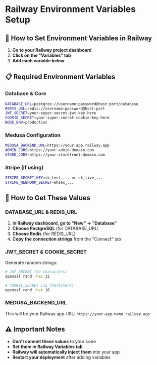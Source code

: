 # Railway Environment Variables Setup

## 🚀 How to Set Environment Variables in Railway

1. **Go to your Railway project dashboard**
2. **Click on the "Variables" tab**
3. **Add each variable below**

## 📋 Required Environment Variables

### Database & Core
```bash
DATABASE_URL=postgres://username:password@host:port/database
REDIS_URL=redis://username:password@host:port
JWT_SECRET=your-super-secret-jwt-key-here
COOKIE_SECRET=your-super-secret-cookie-key-here
NODE_ENV=production
```

### Medusa Configuration
```bash
MEDUSA_BACKEND_URL=https://your-app.railway.app
ADMIN_CORS=https://your-admin-domain.com
STORE_CORS=https://your-storefront-domain.com
```

### Stripe (if using)
```bash
STRIPE_SECRET_KEY=sk_test_... or sk_live_...
STRIPE_WEBHOOK_SECRET=whsec_...
```

## 🔧 How to Get These Values

### DATABASE_URL & REDIS_URL
1. **In Railway dashboard, go to "New" → "Database"**
2. **Choose PostgreSQL** (for DATABASE_URL)
3. **Choose Redis** (for REDIS_URL)
4. **Copy the connection strings** from the "Connect" tab

### JWT_SECRET & COOKIE_SECRET
Generate random strings:
```bash
# JWT_SECRET (64 characters)
openssl rand -hex 32

# COOKIE_SECRET (32 characters)
openssl rand -hex 16
```

### MEDUSA_BACKEND_URL
This will be your Railway app URL: `https://your-app-name.railway.app`

## ⚠️ Important Notes

- **Don't commit these values** to your code
- **Set them in Railway Variables tab**
- **Railway will automatically inject them** into your app
- **Restart your deployment** after adding variables
